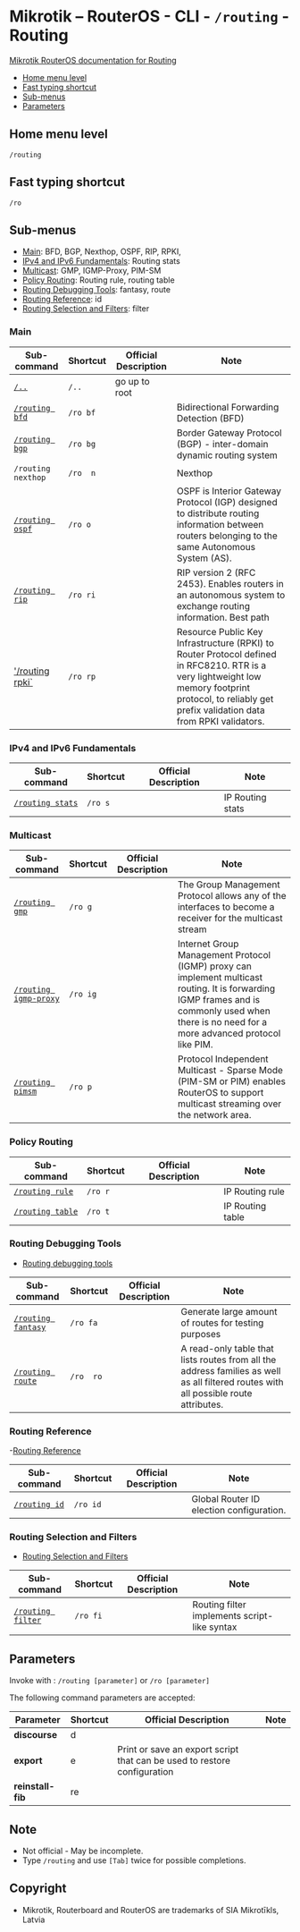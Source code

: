 # Mikrotik – RouterOS - CLI - `/routing` - Routing

[Mikrotik RouterOS documentation for Routing](https://help.mikrotik.com/docs/display/ROS/Routing)

- [Home menu level](#home-menu-level)
- [Fast typing shortcut](#fast-typing-shortcut)
- [Sub-menus](#sub-menus)
- [Parameters](#parameters)

## Home menu level

`/routing`

## Fast typing shortcut

`/ro`

## Sub-menus

- [Main](#main): BFD, BGP, Nexthop, OSPF, RIP, RPKI, 
- [IPv4 and IPv6 Fundamentals](#ipv4-and-ipv6-fundamentals): Routing stats
- [Multicast](#multicast): GMP, IGMP-Proxy, PIM-SM
- [Policy Routing](#policy-routing): Routing rule, routing table
- [Routing Debugging Tools](#routing-debugging-tools): fantasy, route
- [Routing Reference](#routing-reference): id
- [Routing Selection and Filters](#routing-selection-and-filters): filter

### Main
| **Sub-command** | **Shortcut** | **Official Description** | **Note** |
|---|---|---|---|
| [`/..`](root-level.md) | `/..` | go up to root |  |
| [`/routing bfd`](https://help.mikrotik.com/docs/display/ROS/BFD) | `/ro bf` |  | Bidirectional Forwarding Detection (BFD) |
| [`/routing bgp`](https://help.mikrotik.com/docs/display/ROS/BGP) | `/ro bg` |  | Border Gateway Protocol (BGP) - inter-domain dynamic routing system | 
| `/routing nexthop` | `/ro  n` |  | Nexthop | 
| [`/routing ospf`](https://help.mikrotik.com/docs/display/ROS/OSPF) | `/ro o` |  | OSPF is Interior Gateway Protocol (IGP) designed to distribute routing information between routers belonging to the same Autonomous System (AS). | 
| [`/routing rip`](https://help.mikrotik.com/docs/display/ROS/RIP) | `/ro ri`|  | RIP version 2 (RFC 2453).  Enables routers in an autonomous system to exchange routing information. Best path | 
| ['/routing rpki`](https://help.mikrotik.com/docs/display/ROS/RPKI) | `/ro rp` |  | Resource Public Key Infrastructure (RPKI) to Router Protocol defined in RFC8210. RTR is a very lightweight low memory footprint protocol, to reliably get prefix validation data from RPKI validators. | 

### IPv4 and IPv6 Fundamentals
| **Sub-command** | **Shortcut** | **Official Description** | **Note** |
|---|---|---|---|
| [`/routing stats`](https://help.mikrotik.com/docs/display/ROS/IP+Routing) | `/ro s` |  | IP Routing stats | 

### Multicast
| **Sub-command** | **Shortcut** | **Official Description** | **Note** |
|---|---|---|---|
| [`/routing gmp`](https://help.mikrotik.com/docs/display/ROS/Group+Management+Protocol) | `/ro g` |  | The Group Management Protocol allows any of the interfaces to become a receiver for the multicast stream | 
| [`/routing igmp-proxy`](https://help.mikrotik.com/docs/display/ROS/IGMP+Proxy) | `/ro ig`  |  | Internet Group Management Protocol (IGMP) proxy can implement multicast routing. It is forwarding IGMP frames and is commonly used when there is no need for a more advanced protocol like PIM. | 
| [`/routing pimsm`](https://help.mikrotik.com/docs/display/ROS/PIM-SM) | `/ro p` |  | Protocol Independent Multicast - Sparse Mode (PIM-SM or PIM) enables RouterOS to support multicast streaming over the network area. | 

### Policy Routing
| **Sub-command** | **Shortcut** | **Official Description** | **Note** |
|---|---|---|---|
| [`/routing rule`](https://help.mikrotik.com/docs/display/ROS/Policy+Routing) | `/ro r` |  | IP Routing rule | 
| [`/routing table`](https://help.mikrotik.com/docs/display/ROS/Policy+Routing) | `/ro t` |  | IP Routing table | 

### Routing Debugging Tools

- [Routing debugging tools](https://help.mikrotik.com/docs/display/ROS/Routing+Debugging+Tools)

| **Sub-command** | **Shortcut** | **Official Description** | **Note** |
|---|---|---|---|
| [`/routing fantasy`](https://help.mikrotik.com/docs/pages/viewpage.action?pageId=74678282) | `/ro fa`  |  |  Generate large amount of routes for testing purposes | 
| [`/routing route`](https://help.mikrotik.com/docs/pages/viewpage.action?pageId=59965493) | `/ro  ro` |  | A read-only table that lists routes from all the address families as well as all filtered routes with all possible route attributes. | 

### Routing Reference

-[Routing Reference](https://help.mikrotik.com/docs/display/ROS/Routing+Reference)

| **Sub-command** | **Shortcut** | **Official Description** | **Note** |
|---|---|---|---|
| [`/routing id`](https://help.mikrotik.com/docs/pages/viewpage.action?pageId=59965506) | `/ro id` |  | Global Router ID election configuration. | 

### Routing Selection and Filters

- [Routing Selection and Filters](https://help.mikrotik.com/docs/display/ROS/Route+Selection+and+Filters)

| **Sub-command** | **Shortcut** | **Official Description** | **Note** |
|---|---|---|---|
| [`/routing filter`](https://help.mikrotik.com/docs/display/ROS/Route+Selection+and+Filters#RouteSelectionandFilters-RouteSelection) |  `/ro fi` |  | Routing filter implements script-like syntax | 

## Parameters

Invoke with : `/routing [parameter]` or `/ro [parameter]`


The following command parameters are accepted:

| **Parameter** | **Shortcut** | **Official Description** | **Note** |
|---|---|---|---|
| **discourse** | d |  |  |
| **export** | e | Print or save an export script that can be used to restore configuration |  |  |
| **reinstall-fib** | re |  |  |

## Note
- Not official - May be incomplete.
- Type `/routing` and use `[Tab]` twice for possible completions. 

## Copyright
- Mikrotik, Routerboard and RouterOS are trademarks of SIA Mikrotīkls, Latvia